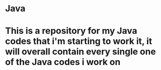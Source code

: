 # Java
# This is a repository for my Java codes that i'm starting to work it, it will overall contain every single one of the Java codes i work on
